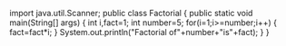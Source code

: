 import java.util.Scanner;
public class Factorial
{
public static void main(String[] args)
{
 int i,fact=1;
 int number=5;
 for(i=1;i>=number;i++)
{
     fact=fact*i;
  }
  System.out.println("Factorial of"+number+"is"+fact);
 }
}

